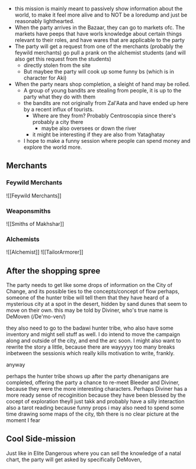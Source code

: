 - this mission is mainly meant to passively show information about the world, to make it feel more alive and to NOT be a loredump and just be reasonably lighthearted.
- When the party arrives in the Bazaar, they can go to markets ofc. The markets have peeps that have worls knowledge about certain things relevant to their roles, and have wares that are applicable to the party
- The party will get a request from one of the merchants (probably the feywild merchants) go pull a prank on the alchemist students (and will also get this request from the students)
	- directly stolen from the site
	- But maybee the party will cook up some funny bs (which is in character for Aki)
- When the party nears shop completion, a sleight of hand may be rolled.
	- A group of young bandits are stealing from people, it is up to the party what they do with them
	- the bandits are not originally from Zal'Aata and have ended up here by a recent influx of tourists.
		- Where are they from? Probably Centroscopia since there's probably a city there
			- maybe also oversees or down the river
		- it might be interesting if they are also from Yataghatay
	- I hope to make a funny session where people can spend money and explore the world more.


## Merchants
### Feywild Merchants
![[Feywild Merchants]]
### Weaponsmiths
 ![[Smiths of Makhshar]]
### Alchemists
 ![[Alchemist]]
![[TailorArmorer]]

## After the shopping spree
The party needs to get like some drops of information on the City of Change, and its possible ties to the concepts/concept of flow
perhaps, someone of the hunter tribe will tell them that they have heard of a mysterious city at a spot in the desert, hidden by sand dunes that seem to move on their own.
	this may be told by Diviner, who's true name is DeMoven (/De'mo-ven/)

they also need to go to the badawi hunter tribe, who also have some inventory and might sell stuff as well. I do intend to move the campaign along and outside of the city, and end the arc soon. I might also want to rewrite the story a little, because there are wayyyyy too many breaks inbetween the sessionis which really kills motivation to write, frankly.

anyway

perhaps the hunter tribe shows up after the party dhenanigans are completed, offering the party a chance to re-meet Bleeder and Diviner, because they were the more interesting characters.
Perhaps Diviner has a more ready sense of recoginition because they have been blessed by the cocept of exploration
theyll just takk and probably have a silly interaction
also a tarot reading because funny props
i may also need to spend some time drawing some maps of the city, tbh
there is no clear picture at the moment I fear
## Cool Side-mission
Just like in Elite Dangerous where you can sell the knowledge of a natal chart, the party will get asked by specifically DeMoven, 